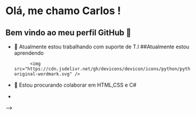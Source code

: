 # Olá, me chamo Carlos ! 
## Bem vindo ao meu perfil GitHub 👋
- 🔭 Atualmente estou trabalhando com suporte de T.I
##Atualmente estou aprendendo

            <img src="https://cdn.jsdelivr.net/gh/devicons/devicon/icons/python/python-original-wordmark.svg" />
          
- 👯 Estou procurando colaborar em HTML,CSS e C#
- 
-->
